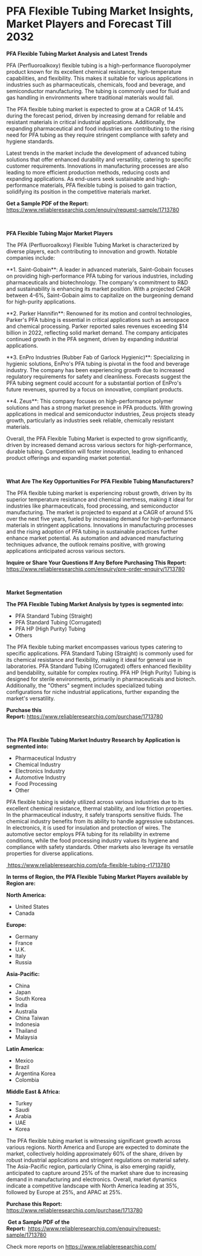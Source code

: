 <p><h1>PFA Flexible Tubing Market Insights, Market Players and Forecast Till 2032</h1></p><p><strong>PFA Flexible Tubing Market Analysis and Latest Trends</strong></p>
<p><p>PFA (Perfluoroalkoxy) flexible tubing is a high-performance fluoropolymer product known for its excellent chemical resistance, high-temperature capabilities, and flexibility. This makes it suitable for various applications in industries such as pharmaceuticals, chemicals, food and beverage, and semiconductor manufacturing. The tubing is commonly used for fluid and gas handling in environments where traditional materials would fail.</p><p>The PFA flexible tubing market is expected to grow at a CAGR of 14.4% during the forecast period, driven by increasing demand for reliable and resistant materials in critical industrial applications. Additionally, the expanding pharmaceutical and food industries are contributing to the rising need for PFA tubing as they require stringent compliance with safety and hygiene standards. </p><p>Latest trends in the market include the development of advanced tubing solutions that offer enhanced durability and versatility, catering to specific customer requirements. Innovations in manufacturing processes are also leading to more efficient production methods, reducing costs and expanding applications. As end-users seek sustainable and high-performance materials, PFA flexible tubing is poised to gain traction, solidifying its position in the competitive materials market.</p></p>
<p><strong>Get a Sample PDF of the Report:&nbsp;</strong> <a href="https://www.reliableresearchiq.com/enquiry/request-sample/1713780?utm_campaign=2662&utm_medium=2&utm_source=Github&utm_content=ia&utm_term=28022025&utm_id=pfa-flexible-tubing">https://www.reliableresearchiq.com/enquiry/request-sample/1713780</a></p>
<p>&nbsp;</p>
<p><strong>PFA Flexible Tubing Major Market Players</strong></p>
<p><p>The PFA (Perfluoroalkoxy) Flexible Tubing Market is characterized by diverse players, each contributing to innovation and growth. Notable companies include:</p><p>**1. Saint-Gobain**: A leader in advanced materials, Saint-Gobain focuses on providing high-performance PFA tubing for various industries, including pharmaceuticals and biotechnology. The company's commitment to R&D and sustainability is enhancing its market position. With a projected CAGR between 4-6%, Saint-Gobain aims to capitalize on the burgeoning demand for high-purity applications.</p><p>**2. Parker Hannifin**: Renowned for its motion and control technologies, Parker's PFA tubing is essential in critical applications such as aerospace and chemical processing. Parker reported sales revenues exceeding $14 billion in 2022, reflecting solid market demand. The company anticipates continued growth in the PFA segment, driven by expanding industrial applications.</p><p>**3. EnPro Industries (Rubber Fab of Garlock Hygienic)**: Specializing in hygienic solutions, EnPro's PFA tubing is pivotal in the food and beverage industry. The company has been experiencing growth due to increased regulatory requirements for safety and cleanliness. Forecasts suggest the PFA tubing segment could account for a substantial portion of EnPro's future revenues, spurred by a focus on innovative, compliant products.</p><p>**4. Zeus**: This company focuses on high-performance polymer solutions and has a strong market presence in PFA products. With growing applications in medical and semiconductor industries, Zeus projects steady growth, particularly as industries seek reliable, chemically resistant materials.</p><p>Overall, the PFA Flexible Tubing Market is expected to grow significantly, driven by increased demand across various sectors for high-performance, durable tubing. Competition will foster innovation, leading to enhanced product offerings and expanding market potential.</p></p>
<p>&nbsp;</p>
<p><strong>What Are The Key Opportunities For PFA Flexible Tubing Manufacturers?</strong></p>
<p><p>The PFA flexible tubing market is experiencing robust growth, driven by its superior temperature resistance and chemical inertness, making it ideal for industries like pharmaceuticals, food processing, and semiconductor manufacturing. The market is projected to expand at a CAGR of around 5% over the next five years, fueled by increasing demand for high-performance materials in stringent applications. Innovations in manufacturing processes and the rising adoption of PFA tubing in sustainable practices further enhance market potential. As automation and advanced manufacturing techniques advance, the outlook remains positive, with growing applications anticipated across various sectors.</p></p>
<p><strong>Inquire or Share Your Questions If Any Before Purchasing This Report:</strong> <a href="https://www.reliableresearchiq.com/enquiry/pre-order-enquiry/1713780?utm_campaign=2662&utm_medium=2&utm_source=Github&utm_content=ia&utm_term=28022025&utm_id=pfa-flexible-tubing">https://www.reliableresearchiq.com/enquiry/pre-order-enquiry/1713780</a></p>
<p>&nbsp;</p>
<p><strong>Market Segmentation</strong></p>
<p><strong>The PFA Flexible Tubing Market Analysis by types is segmented into:</strong></p>
<p><ul><li>PFA Standard Tubing (Straight)</li><li>PFA Standard Tubing (Corrugated)</li><li>PFA HP (High Purity) Tubing</li><li>Others</li></ul></p>
<p><p>The PFA flexible tubing market encompasses various types catering to specific applications. PFA Standard Tubing (Straight) is commonly used for its chemical resistance and flexibility, making it ideal for general use in laboratories. PFA Standard Tubing (Corrugated) offers enhanced flexibility and bendability, suitable for complex routing. PFA HP (High Purity) Tubing is designed for sterile environments, primarily in pharmaceuticals and biotech. Additionally, the "Others" segment includes specialized tubing configurations for niche industrial applications, further expanding the market's versatility.</p></p>
<p><strong>Purchase this Report:&nbsp;</strong><a href="https://www.reliableresearchiq.com/purchase/1713780?utm_campaign=2662&utm_medium=2&utm_source=Github&utm_content=ia&utm_term=28022025&utm_id=pfa-flexible-tubing">https://www.reliableresearchiq.com/purchase/1713780</a></p>
<p>&nbsp;</p>
<p><strong>The PFA Flexible Tubing Market Industry Research by Application is segmented into:</strong></p>
<p><ul><li>Pharmaceutical Industry</li><li>Chemical Industry</li><li>Electronics Industry</li><li>Automotive Industry</li><li>Food Processing</li><li>Other</li></ul></p>
<p><p>PFA flexible tubing is widely utilized across various industries due to its excellent chemical resistance, thermal stability, and low friction properties. In the pharmaceutical industry, it safely transports sensitive fluids. The chemical industry benefits from its ability to handle aggressive substances. In electronics, it is used for insulation and protection of wires. The automotive sector employs PFA tubing for its reliability in extreme conditions, while the food processing industry values its hygiene and compliance with safety standards. Other markets also leverage its versatile properties for diverse applications.</p></p>
<p><a href="https://www.reliableresearchiq.com/pfa-flexible-tubing-r1713780?utm_campaign=2662&utm_medium=2&utm_source=Github&utm_content=ia&utm_term=28022025&utm_id=pfa-flexible-tubing">&nbsp;https://www.reliableresearchiq.com/pfa-flexible-tubing-r1713780</a></p>
<p><strong>In terms of Region, the PFA Flexible Tubing Market Players available by Region are:</strong></p>
<p>
    <p> <strong> North America: </strong>
        <ul>
            <li>United States</li>
            <li>Canada</li>
        </ul>
        </p> 
    <p> <strong> Europe: </strong>
        <ul>
            <li>Germany</li>
            <li>France</li>
            <li>U.K.</li>
            <li>Italy</li>
            <li>Russia</li>
        </ul>
        </p> 
    <p> <strong> Asia-Pacific: </strong>
        <ul>
            <li>China</li>
            <li>Japan</li>
            <li>South Korea</li>
            <li>India</li>
            <li>Australia</li>
            <li>China Taiwan</li>
            <li>Indonesia</li>
            <li>Thailand</li>
            <li>Malaysia</li>
        </ul>
        </p> 
    <p> <strong> Latin America: </strong>
        <ul>
            <li>Mexico</li>
            <li>Brazil</li>
            <li>Argentina Korea</li>
            <li>Colombia</li>
        </ul>
        </p> 
    <p> <strong> Middle East & Africa: </strong>
        <ul>
            <li>Turkey</li>
            <li>Saudi</li>
            <li>Arabia</li>
            <li>UAE</li>
            <li>Korea</li>
        </ul>
    </p>
    </p>
<p><p>The PFA flexible tubing market is witnessing significant growth across various regions. North America and Europe are expected to dominate the market, collectively holding approximately 60% of the share, driven by robust industrial applications and stringent regulations on material safety. The Asia-Pacific region, particularly China, is also emerging rapidly, anticipated to capture around 25% of the market share due to increasing demand in manufacturing and electronics. Overall, market dynamics indicate a competitive landscape with North America leading at 35%, followed by Europe at 25%, and APAC at 25%.</p></p>
<p><strong>Purchase this Report: </strong><a href="https://www.reliableresearchiq.com/purchase/1713780?utm_campaign=2662&utm_medium=2&utm_source=Github&utm_content=ia&utm_term=28022025&utm_id=pfa-flexible-tubing">https://www.reliableresearchiq.com/purchase/1713780</a></p>
<p>&nbsp;<strong>Get a Sample PDF of the Report:&nbsp;&nbsp;</strong><a href="https://www.reliableresearchiq.com/enquiry/request-sample/1713780?utm_campaign=2662&utm_medium=2&utm_source=Github&utm_content=ia&utm_term=28022025&utm_id=pfa-flexible-tubing">https://www.reliableresearchiq.com/enquiry/request-sample/1713780</a></p>
<p><strong></strong></p>
<p>Check more reports on <a href="https://www.reliableresearchiq.com/?utm_campaign=2662&utm_medium=2&utm_source=Github&utm_content=ia&utm_term=28022025&utm_id=pfa-flexible-tubing">https://www.reliableresearchiq.com/</a></p>